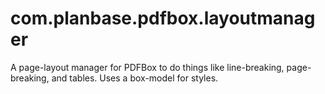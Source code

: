 com.planbase.pdfbox.layoutmanager
=================================

A page-layout manager for PDFBox to do things like line-breaking, page-breaking, and tables.  Uses a box-model for styles.